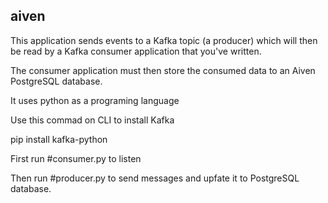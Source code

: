 ## aiven
This application sends events to a Kafka topic (a producer)  which will then be read by a Kafka consumer application that  you've written.   

The consumer application must then store the  consumed data to an Aiven PostgreSQL database.

It uses python as a programing language

Use this commad on CLI to install Kafka

pip install kafka-python

First run #consumer.py 
to listen

Then run #producer.py 
to send messages and upfate it to PostgreSQL database.
